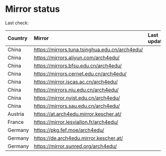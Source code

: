 <script src="./time.js"></script>
# Mirror status
Last check: <script type="text/javascript">localize(1703132519.3353226);</script>

|Country|Mirror|Last update|
|:------|:-----|:----------|
|China|https://mirrors.tuna.tsinghua.edu.cn/arch4edu/|<script type="text/javascript">localize(1703097131);</script>|
|China|https://mirrors.aliyun.com/arch4edu/|<script type="text/javascript">localize(1703097131);</script>|
|China|https://mirrors.bfsu.edu.cn/arch4edu/|<script type="text/javascript">localize(1703097131);</script>|
|China|https://mirrors.cernet.edu.cn/arch4edu/|<script type="text/javascript">localize(1703097131);</script>|
|China|https://mirror.iscas.ac.cn/arch4edu/|<script type="text/javascript">localize(1703097131);</script>|
|China|https://mirrors.nju.edu.cn/arch4edu/|<script type="text/javascript">localize(1703097131);</script>|
|China|https://mirror.nyist.edu.cn/arch4edu/|<script type="text/javascript">localize(1703097131);</script>|
|China|https://mirrors.sau.edu.cn/arch4edu/|<script type="text/javascript">localize(1703097131);</script>|
|Austria|https://at.arch4edu.mirror.kescher.at/|<script type="text/javascript">localize(1703097131);</script>|
|France|https://mirror.lesviallon.fr/arch4edu/|<script type="text/javascript">localize(1703097131);</script>|
|Germany|https://pkg.fef.moe/arch4edu/|<script type="text/javascript">localize(1703097131);</script>|
|Germany|https://de.arch4edu.mirror.kescher.at/|<script type="text/javascript">localize(1703097131);</script>|
|Germany|https://mirror.sunred.org/arch4edu/|<script type="text/javascript">localize(1703097131);</script>|

<script src="./tablefilter/tablefilter.js"></script>
<script src="./table.js"></script>
